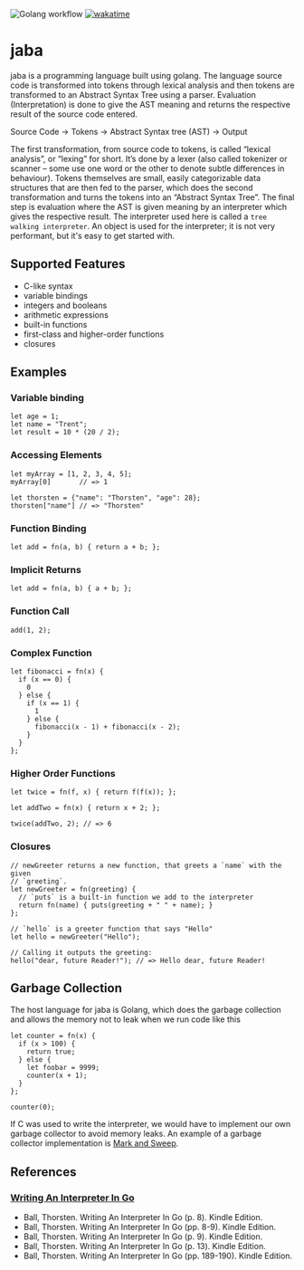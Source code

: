 ![Golang workflow](https://github.com/maxwellgithinji/jaba/actions/workflows/go.yml/badge.svg) 
[![wakatime](https://wakatime.com/badge/user/5af887ac-99ff-4b74-9e6a-34c9b421a9d6/project/018d23bd-78d1-4d92-baae-d1019d0fef51.svg)](https://wakatime.com/badge/user/5af887ac-99ff-4b74-9e6a-34c9b421a9d6/project/018d23bd-78d1-4d92-baae-d1019d0fef51)

# jaba
jaba is a programming language built using golang. The language source code is transformed into tokens through lexical analysis and then tokens are transformed to an Abstract Syntax Tree using a parser. Evaluation (Interpretation) is done to give the AST meaning and returns the respective result of the source code entered.

Source Code -> Tokens -> Abstract Syntax tree (AST) -> Output

The first transformation, from source code to tokens, is called “lexical analysis”, or “lexing” for short. It’s done by a lexer (also called tokenizer or scanner – some use one word or the other to denote subtle differences in behaviour). 
Tokens themselves are small, easily categorizable data structures that are then fed to the parser, which does the second transformation and turns the tokens into an “Abstract Syntax Tree”. The final step is evaluation where the AST is given meaning by an interpreter which gives the respective result. The interpreter used here is called a `tree walking interpreter`. An object is used for the interpreter; it is not very performant, but it's easy to get started with.

## Supported Features
- C-like syntax
- variable bindings
- integers and booleans
- arithmetic expressions
- built-in functions
- first-class and higher-order functions
- closures

## Examples 

### Variable binding
```
let age = 1;
let name = "Trent";
let result = 10 * (20 / 2);
```
### Accessing Elements
```
let myArray = [1, 2, 3, 4, 5];
myArray[0]       // => 1

let thorsten = {"name": "Thorsten", "age": 28};
thorsten["name"] // => "Thorsten"
```
### Function Binding
```
let add = fn(a, b) { return a + b; };
```

### Implicit Returns
```
let add = fn(a, b) { a + b; };
```

### Function Call
```
add(1, 2);
```
### Complex Function
```
let fibonacci = fn(x) {
  if (x == 0) {
    0
  } else {
    if (x == 1) {
      1
    } else {
      fibonacci(x - 1) + fibonacci(x - 2);
    }
  }
};
```

### Higher Order Functions
```
let twice = fn(f, x) { return f(f(x)); };

let addTwo = fn(x) { return x + 2; };

twice(addTwo, 2); // => 6
```

### Closures
```
// newGreeter returns a new function, that greets a `name` with the given
// `greeting`.
let newGreeter = fn(greeting) {
  // `puts` is a built-in function we add to the interpreter
  return fn(name) { puts(greeting + " " + name); }
};

// `hello` is a greeter function that says "Hello"
let hello = newGreeter("Hello");

// Calling it outputs the greeting:
hello("dear, future Reader!"); // => Hello dear, future Reader!
```

## Garbage Collection
The host language for jaba is Golang, which does the garbage collection and allows the memory not to leak when we run code like this
```
let counter = fn(x) {
  if (x > 100) {
    return true;
  } else {
    let foobar = 9999;
    counter(x + 1); 
  }
}; 

counter(0);
```
If C was used to write the interpreter, we would have to implement our own garbage collector to avoid memory leaks. 
An example of a garbage collector implementation is [Mark and Sweep](https://www.geeksforgeeks.org/mark-and-sweep-garbage-collection-algorithm/).

## References 
### [ Writing An Interpreter In Go](https://interpreterbook.com/)
- Ball, Thorsten. Writing An Interpreter In Go (p. 8). Kindle Edition.
- Ball, Thorsten. Writing An Interpreter In Go (pp. 8-9). Kindle Edition.
- Ball, Thorsten. Writing An Interpreter In Go (p. 9). Kindle Edition.
- Ball, Thorsten. Writing An Interpreter In Go (p. 13). Kindle Edition. 
- Ball, Thorsten. Writing An Interpreter In Go (pp. 189-190). Kindle Edition. 
